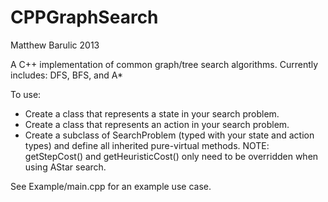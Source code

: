 CPPGraphSearch
==============

Matthew Barulic
2013

A C++ implementation of common graph/tree search algorithms. Currently includes: DFS, BFS, and A*

To use:
- Create a class that represents a state in your search problem.
- Create a class that represents an action in your search problem.
- Create a subclass of SearchProblem (typed with your state and action types) and define all inherited pure-virtual methods.
    NOTE: getStepCost() and getHeuristicCost() only need to be overridden when using AStar search.

See Example/main.cpp for an example use case.
